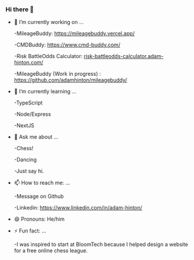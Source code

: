 ### Hi there 👋

- 🔭 I’m currently working on ...

  -MileageBuddy: https://mileagebuddy.vercel.app/
  
  -CMDBuddy: https://www.cmd-buddy.com/
  
  -Risk BattleOdds Calculator: [risk-battleodds-calculator.adam-hinton.com/](https://risk-battleodds-calculator.adam-hinton.com/)

  -MileageBuddy (Work in progress) : https://github.com/adamhinton/mileagebuddy/

- 🌱 I’m currently learning ...
  
  -TypeScript
  
  -Node/Express
  
  -NextJS


- 💬 Ask me about ...
  
  -Chess!
  
  -Dancing
  
  -Just say hi.


- 📫 How to reach me: ...
  
  -Message on Github
  
  -Linkedin: https://www.linkedin.com/in/adam-hinton/
  
- 😄 Pronouns: He/him
   

- ⚡ Fun fact: ...

  -I was inspired to start at BloomTech because I helped design a website for a free online chess league.
